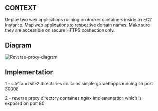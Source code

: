 ## CONTEXT

Deploy two web applications running on docker containers inside an EC2 Instance. Map web applications to respective domain names. Make sure they are accessible on secure HTTPS connection only.

## Diagram

![Reverse-proxy-diagram](https://user-images.githubusercontent.com/43488291/189527405-d892f904-32b4-4be8-8432-846bcb5058ff.png)


## Implementation

   1 - site1 and site2 directories contains simple go webapps running on port 30008

   2 - reverse proxy directory containes nginx implementation which is exposed on port 80


